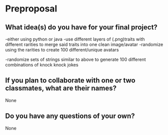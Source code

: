 # Preproposal

## What idea(s) do you have for your final project?
-either using python or java
-use different layers of (.png)traits with different rarities to merge said traits into one clean image/avatar
-randomize using the rarities to create 100 different/unique avatars


-randomize sets of strings similar to above to generate 100 different combinations of knock knock jokes 
## If you plan to collaborate with one or two classmates, what are their names?

None

## Do you have any questions of your own?

None
